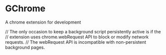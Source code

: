 # GChrome
A chrome extension for development


// The only occasion to keep a background script persistently active is if the 
// extension uses chrome.webRequest API to block or modify network requests. 
// The webRequest API is incompatible with non-persistent background pages.